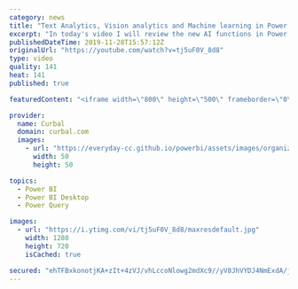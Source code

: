 ```yaml
---
category: news
title: "Text Analytics, Vision analytics and Machine learning in Power Query - Power BI update November 2019"
excerpt: "In today's video I will review the new AI functions in Power Query which are: Text, vision analytics and Machine learning.   Use cognitive services API instead: https://www.youtube.com/watch?v=pPZexLzLa-w  Link to documentation: https://docs.microsoft.com/en-us/power-bi/desktop-ai-insights  Here you"
publishedDateTime: 2019-11-28T15:57:12Z
originalUrl: "https://youtube.com/watch?v=tj5uF0V_8d8"
type: video
quality: 141
heat: 141
published: true

featuredContent: "<iframe width=\"800\" height=\"500\" frameborder=\"0\" src=\"https://www.youtube.com/embed/tj5uF0V_8d8\" allow=\"accelerometer; autoplay; encrypted-media; gyroscope; picture-in-picture\" allowfullscreen></iframe>"

provider:
  name: Curbal
  domain: curbal.com
  images:
    - url: "https://everyday-cc.github.io/powerbi/assets/images/organizations/curbal.com-50x50.jpg"
      width: 50
      height: 50

topics:
  - Power BI
  - Power BI Desktop
  - Power Query

images:
  - url: "https://i.ytimg.com/vi/tj5uF0V_8d8/maxresdefault.jpg"
    width: 1280
    height: 720
    isCached: true

secured: "ehTFBxkonotjKA+zIt+4zVJ/vhLccoNlowg2mdXc9//yV8JhVYDJ4NmExdA/jbbacIPp0iZIbivNOqFZnbv+WtI4avhyZRP3qdWjYGTYzcmCeyqW1JvELZh2CVoPFVSoC03bfhJdREGvkpLN6reU52y0IqKUTIAJl67hL2RHF7WY9OSZlAE1XOP4ntYWl2fs79pb5OyFu4VWx79XZ5JcA68TLsabvab/EXQz1NjqTl4CbNPwVThOlhzvKMp/xdx798Y5HaB9ZFJ9MojMr+zMFhNRbeIjObG24vyKDyoUhoCkYnA8Yt7g3XcOeL6XArO7Oz52Ik9ypPjqT6p8rgdstbEC/ztyBArIqvIa7EXq8k9JLPfwCDVJFXlj8HB5YugIGLtGBCszcYEIylj37adNCdKbtDgNI0oH/VFQXRe0Pg9oM37fHwAdr7jrgNQ916ew;Jh/sx97om1dLoFkY3C5S/w=="
---
```


